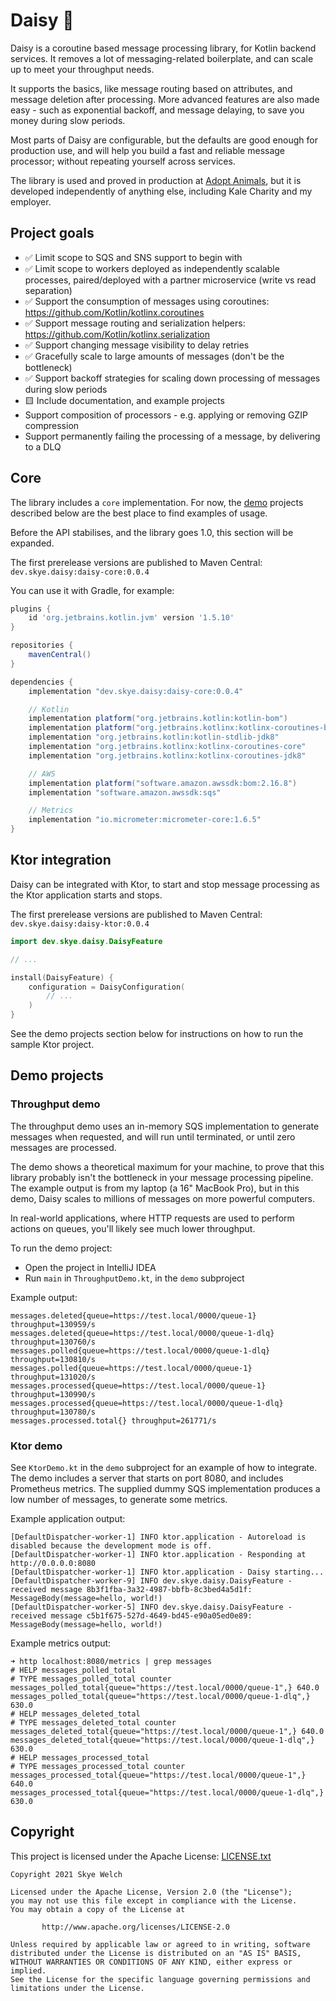 # Daisy 🌼

Daisy is a coroutine based message processing library, for Kotlin backend services. It removes a lot of messaging-related
boilerplate, and can scale up to meet your throughput needs.

It supports the basics, like message routing based on attributes, and message deletion after processing. More advanced features
are also made easy - such as exponential backoff, and message delaying, to save you money during slow periods.

Most parts of Daisy are configurable, but the defaults are good enough for production use, and will help you build
a fast and reliable message processor; without repeating yourself across services.

The library is used and proved in production at [Adopt Animals](https://www.adopt.app), but it is developed independently
of anything else, including Kale Charity and my employer.

## Project goals

* ✅ Limit scope to SQS and SNS support to begin with
* ✅ Limit scope to workers deployed as independently scalable processes, paired/deployed with a partner microservice (write vs read separation)
* ✅ Support the consumption of messages using coroutines: https://github.com/Kotlin/kotlinx.coroutines
* ✅ Support message routing and serialization helpers: https://github.com/Kotlin/kotlinx.serialization
* ✅ Support changing message visibility to delay retries
* ✅ Gracefully scale to large amounts of messages (don't be the bottleneck)
* ✅ Support backoff strategies for scaling down processing of messages during slow periods
* 🟨 Include documentation, and example projects
* Support composition of processors - e.g. applying or removing GZIP compression
* Support permanently failing the processing of a message, by delivering to a DLQ

## Core

The library includes a `core` implementation. For now, the [demo](https://github.com/CarrotCodes/Daisy/tree/main/demo/src/main/kotlin/dev/skye/daisy)
projects described below are the best place to find examples of usage.

Before the API stabilises, and the library goes 1.0, this section will be expanded.

The first prerelease versions are published to Maven Central: `dev.skye.daisy:daisy-core:0.0.4`

You can use it with Gradle, for example:

```groovy
plugins {
    id 'org.jetbrains.kotlin.jvm' version '1.5.10'
}

repositories {
    mavenCentral()
}

dependencies {
    implementation "dev.skye.daisy:daisy-core:0.0.4"

    // Kotlin
    implementation platform("org.jetbrains.kotlin:kotlin-bom")
    implementation platform("org.jetbrains.kotlinx:kotlinx-coroutines-bom:1.5.0")
    implementation "org.jetbrains.kotlin:kotlin-stdlib-jdk8"
    implementation "org.jetbrains.kotlinx:kotlinx-coroutines-core"
    implementation "org.jetbrains.kotlinx:kotlinx-coroutines-jdk8"

    // AWS
    implementation platform("software.amazon.awssdk:bom:2.16.8")
    implementation "software.amazon.awssdk:sqs"

    // Metrics
    implementation "io.micrometer:micrometer-core:1.6.5"
}
```

## Ktor integration

Daisy can be integrated with Ktor, to start and stop message processing as the Ktor application starts and stops.

The first prerelease versions are published to Maven Central: `dev.skye.daisy:daisy-ktor:0.0.4`

```kotlin
import dev.skye.daisy.DaisyFeature

// ...

install(DaisyFeature) {
    configuration = DaisyConfiguration(
        // ...
    )
}
```

See the demo projects section below for instructions on how to run the sample Ktor project.

## Demo projects

### Throughput demo

The throughput demo uses an in-memory SQS implementation to generate messages when requested, and will run until
terminated, or until zero messages are processed.

The demo shows a theoretical maximum for your machine, to prove that this library probably isn't the bottleneck in your
message processing pipeline. The example output is from my laptop (a 16" MacBook Pro), but in this demo, Daisy scales to
millions of messages on more powerful computers.

In real-world applications, where HTTP requests are used to perform actions on queues, you'll likely see much lower
throughput.

To run the demo project:
* Open the project in IntelliJ IDEA
* Run `main` in `ThroughputDemo.kt`, in the `demo` subproject

Example output:
```
messages.deleted{queue=https://test.local/0000/queue-1} throughput=130959/s
messages.deleted{queue=https://test.local/0000/queue-1-dlq} throughput=130760/s
messages.polled{queue=https://test.local/0000/queue-1-dlq} throughput=130810/s
messages.polled{queue=https://test.local/0000/queue-1} throughput=131020/s
messages.processed{queue=https://test.local/0000/queue-1} throughput=130990/s
messages.processed{queue=https://test.local/0000/queue-1-dlq} throughput=130780/s
messages.processed.total{} throughput=261771/s
```

### Ktor demo

See `KtorDemo.kt` in the `demo` subproject for an example of how to integrate. The demo includes a server that starts on
port 8080, and includes Prometheus metrics. The supplied dummy SQS implementation produces a low number of messages,
to generate some metrics.

Example application output:
```
[DefaultDispatcher-worker-1] INFO ktor.application - Autoreload is disabled because the development mode is off.
[DefaultDispatcher-worker-1] INFO ktor.application - Responding at http://0.0.0.0:8080
[DefaultDispatcher-worker-1] INFO ktor.application - Daisy starting...
[DefaultDispatcher-worker-9] INFO dev.skye.daisy.DaisyFeature - received message 8b3f1fba-3a32-4987-bbfb-8c3bed4a5d1f: MessageBody(message=hello, world!)
[DefaultDispatcher-worker-5] INFO dev.skye.daisy.DaisyFeature - received message c5b1f675-527d-4649-bd45-e90a05ed0e89: MessageBody(message=hello, world!)
```

Example metrics output:

```
➜ http localhost:8080/metrics | grep messages
# HELP messages_polled_total  
# TYPE messages_polled_total counter
messages_polled_total{queue="https://test.local/0000/queue-1",} 640.0
messages_polled_total{queue="https://test.local/0000/queue-1-dlq",} 630.0
# HELP messages_deleted_total  
# TYPE messages_deleted_total counter
messages_deleted_total{queue="https://test.local/0000/queue-1",} 640.0
messages_deleted_total{queue="https://test.local/0000/queue-1-dlq",} 630.0
# HELP messages_processed_total  
# TYPE messages_processed_total counter
messages_processed_total{queue="https://test.local/0000/queue-1",} 640.0
messages_processed_total{queue="https://test.local/0000/queue-1-dlq",} 630.0
```

## Copyright

This project is licensed under the Apache License: [LICENSE.txt](LICENSE.txt)

```
Copyright 2021 Skye Welch

Licensed under the Apache License, Version 2.0 (the "License");
you may not use this file except in compliance with the License.
You may obtain a copy of the License at

       http://www.apache.org/licenses/LICENSE-2.0

Unless required by applicable law or agreed to in writing, software
distributed under the License is distributed on an "AS IS" BASIS,
WITHOUT WARRANTIES OR CONDITIONS OF ANY KIND, either express or implied.
See the License for the specific language governing permissions and
limitations under the License.
```
